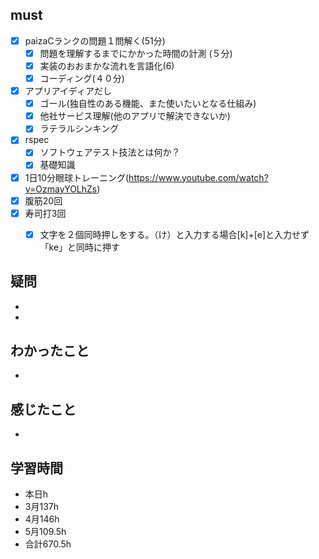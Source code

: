 

## must
- [x] paizaCランクの問題１問解く(51分)
  - [x] 問題を理解するまでにかかった時間の計測 (５分)
  - [x] 実装のおおまかな流れを言語化(6)
  - [x] コーディング(４０分) 
- [x] アプリアイディアだし
  - [x] ゴール(独自性のある機能、また使いたいとなる仕組み)
  - [x] 他社サービス理解(他のアプリで解決できないか)
  - [x] ラテラルシンキング
- [x] rspec
  - [x] ソフトウェアテスト技法とは何か？
  - [x] 基礎知識
   
- [x] 1日10分眼球トレーニング(https://www.youtube.com/watch?v=OzmayYOLhZs)
- [x] 腹筋20回
- [x] 寿司打3回
  - [x] 文字を２個同時押しをする。（け）と入力する場合[k]+[e]と入力せず「ke」と同時に押す



## 疑問　
- 
- 

## わかったこと
- 

## 感じたこと
- 


## 学習時間
  - 本日h
  - 3月137h
  - 4月146h
  - 5月109.5h
  - 合計670.5h
    

